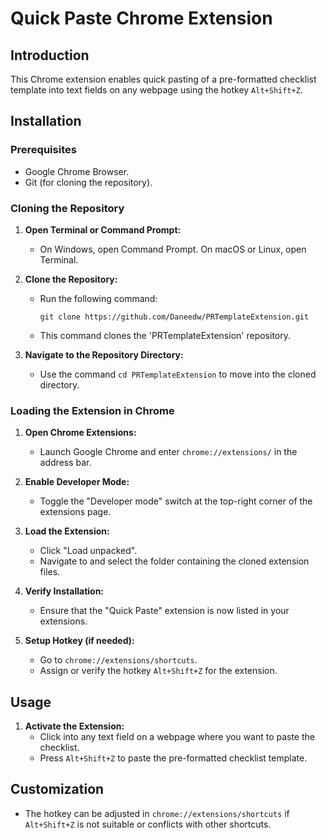 # Quick Paste Chrome Extension

## Introduction
This Chrome extension enables quick pasting of a pre-formatted checklist template into text fields on any webpage using the hotkey `Alt+Shift+Z`.

## Installation

### Prerequisites
- Google Chrome Browser.
- Git (for cloning the repository).

### Cloning the Repository
1. **Open Terminal or Command Prompt:**
   - On Windows, open Command Prompt. On macOS or Linux, open Terminal.

2. **Clone the Repository:**
   - Run the following command:
     ```
     git clone https://github.com/Daneedw/PRTemplateExtension.git
     ```
   - This command clones the 'PRTemplateExtension' repository.

3. **Navigate to the Repository Directory:**
   - Use the command `cd PRTemplateExtension` to move into the cloned directory.

### Loading the Extension in Chrome
1. **Open Chrome Extensions:**
   - Launch Google Chrome and enter `chrome://extensions/` in the address bar.

2. **Enable Developer Mode:**
   - Toggle the "Developer mode" switch at the top-right corner of the extensions page.

3. **Load the Extension:**
   - Click "Load unpacked".
   - Navigate to and select the folder containing the cloned extension files.

4. **Verify Installation:**
   - Ensure that the "Quick Paste" extension is now listed in your extensions.

5. **Setup Hotkey (if needed):**
   - Go to `chrome://extensions/shortcuts`.
   - Assign or verify the hotkey `Alt+Shift+Z` for the extension.

## Usage

1. **Activate the Extension:**
   - Click into any text field on a webpage where you want to paste the checklist.
   - Press `Alt+Shift+Z` to paste the pre-formatted checklist template.

## Customization
- The hotkey can be adjusted in `chrome://extensions/shortcuts` if `Alt+Shift+Z` is not suitable or conflicts with other shortcuts.
